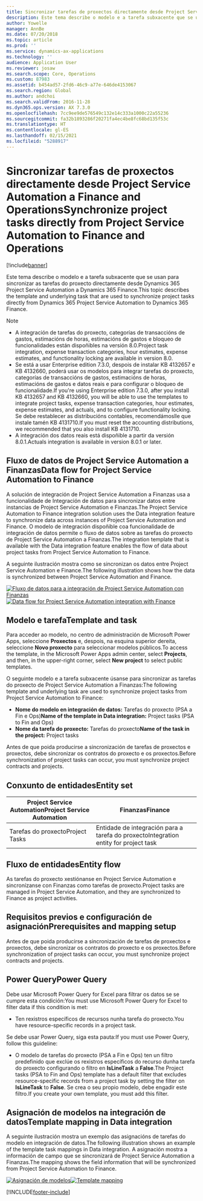 ```yaml
---
title: Sincronizar tarefas de proxectos directamente desde Project Service Automation a Finance and Operations
description: Este tema describe o modelo e a tarefa subxacente que se usan para sincronizar as tarefas do proxecto directamente desde Microsoft Dynamics 365 Project Service Automation a Dynamics 365 Finance.
author: Yowelle
manager: AnnBe
ms.date: 07/20/2018
ms.topic: article
ms.prod: ''
ms.service: dynamics-ax-applications
ms.technology: ''
audience: Application User
ms.reviewer: josaw
ms.search.scope: Core, Operations
ms.custom: 87983
ms.assetid: b454ad57-2fd6-46c9-a77e-646de4153067
ms.search.region: Global
ms.author: andchoi
ms.search.validFrom: 2016-11-28
ms.dyn365.ops.version: AX 7.3.0
ms.openlocfilehash: 7cc9ee9de576549c132e14c333a1000c22a55236
ms.sourcegitcommit: fa32b1893286f20271fa4ec4be8fc68bd135f53c
ms.translationtype: HT
ms.contentlocale: gl-ES
ms.lasthandoff: 02/15/2021
ms.locfileid: "5288917"
---
```

# <a name="synchronize-project-tasks-directly-from-project-service-automation-to-finance-and-operations"></a><span data-ttu-id="8b45f-103">Sincronizar tarefas de proxectos directamente desde Project Service Automation a Finance and Operations</span><span class="sxs-lookup"><span data-stu-id="8b45f-103">Synchronize project tasks directly from Project Service Automation to Finance and Operations</span></span>

[!include[banner](../includes/banner.md)]

<span data-ttu-id="8b45f-104">Este tema describe o modelo e a tarefa subxacente que se usan para sincronizar as tarefas do proxecto directamente desde Dynamics 365 Project Service Automation a Dynamics 365 Finance.</span><span class="sxs-lookup"><span data-stu-id="8b45f-104">This topic describes the template and underlying task that are used to synchronize project tasks directly from Dynamics 365 Project Service Automation to Dynamics 365 Finance.</span></span>

> [!NOTE]
> - <span data-ttu-id="8b45f-105">A integración de tarefas do proxecto, categorías de transaccións de gastos, estimacións de horas, estimacións de gastos e bloqueo de funcionalidades están dispoñibles na versión 8.0.</span><span class="sxs-lookup"><span data-stu-id="8b45f-105">Project task integration, expense transaction categories, hour estimates, expense estimates, and functionality locking are available in version 8.0.</span></span>
> - <span data-ttu-id="8b45f-106">Se está a usar Enterprise edition 7.3.0, despois de instalar KB 4132657 e KB 4132660, poderá usar os modelos para integrar tarefas do proxecto, categorías de transaccións de gastos, estimacións de horas, estimacións de gastos e datos reais e para configurar o bloqueo de funcionalidade.</span><span class="sxs-lookup"><span data-stu-id="8b45f-106">If you're using Enterprise edition 7.3.0, after you install KB 4132657 and KB 4132660, you will be able to use the templates to integrate project tasks, expense transaction categories, hour estimates, expense estimates, and actuals, and to configure functionality locking.</span></span> <span data-ttu-id="8b45f-107">Se debe restablecer as distribucións contables, recomendámoslle que instale tamén KB 4131710.</span><span class="sxs-lookup"><span data-stu-id="8b45f-107">If you must reset the accounting distributions, we recommended that you also install KB 4131710.</span></span>
> - <span data-ttu-id="8b45f-108">A integración dos datos reais está dispoñible a partir da versión 8.0.1.</span><span class="sxs-lookup"><span data-stu-id="8b45f-108">Actuals integration is available in version 8.0.1 or later.</span></span>

## <a name="data-flow-for-project-service-automation-to-finance"></a><span data-ttu-id="8b45f-109">Fluxo de datos de Project Service Automation a Finanzas</span><span class="sxs-lookup"><span data-stu-id="8b45f-109">Data flow for Project Service Automation to Finance</span></span>

<span data-ttu-id="8b45f-110">A solución de integración de Project Service Automation a Finanzas usa a funcionalidade de Integración de datos para sincronizar datos entre instancias de Project Service Automation e Finanzas.</span><span class="sxs-lookup"><span data-stu-id="8b45f-110">The Project Service Automation to Finance integration solution uses the Data integration feature to synchronize data across instances of Project Service Automation and Finance.</span></span> <span data-ttu-id="8b45f-111">O modelo de integración dispoñible coa funcionalidade de integración de datos permite o fluxo de datos sobre as tarefas do proxecto de Project Service Automation a Finanzas.</span><span class="sxs-lookup"><span data-stu-id="8b45f-111">The integration template that is available with the Data integration feature enables the flow of data about project tasks from Project Service Automation to Finance.</span></span>

<span data-ttu-id="8b45f-112">A seguinte ilustración mostra como se sincronizan os datos entre Project Service Automation e Finance.</span><span class="sxs-lookup"><span data-stu-id="8b45f-112">The following illustration shows how the data is synchronized between Project Service Automation and Finance.</span></span>

<span data-ttu-id="8b45f-113">[![Fluxo de datos para a integración de Project Service Automation con Finanzas](./media/ProjectTasksFlow.png)](./media/ProjectTasksFlow.png)</span><span class="sxs-lookup"><span data-stu-id="8b45f-113">[![Data flow for Project Service Automation integration with Finance](./media/ProjectTasksFlow.png)](./media/ProjectTasksFlow.png)</span></span>

## <a name="template-and-task"></a><span data-ttu-id="8b45f-114">Modelo e tarefa</span><span class="sxs-lookup"><span data-stu-id="8b45f-114">Template and task</span></span>

<span data-ttu-id="8b45f-115">Para acceder ao modelo, no centro de administración de Microsoft Power Apps, seleccione **Proxectos** e, despois, na esquina superior dereita, seleccione **Novo proxecto** para seleccionar modelos públicos.</span><span class="sxs-lookup"><span data-stu-id="8b45f-115">To access the template, in the Microsoft Power Apps admin center, select **Projects**, and then, in the upper-right corner, select **New project** to select public templates.</span></span>

<span data-ttu-id="8b45f-116">O seguinte modelo e a tarefa subxacente úsanse para sincronizar as tarefas do proxecto de Project Service Automation a Finanzas:</span><span class="sxs-lookup"><span data-stu-id="8b45f-116">The following template and underlying task are used to synchronize project tasks from Project Service Automation to Finance:</span></span>

- <span data-ttu-id="8b45f-117">**Nome do modelo en integración de datos:** Tarefas do proxecto (PSA a Fin e Ops)</span><span class="sxs-lookup"><span data-stu-id="8b45f-117">**Name of the template in Data integration:** Project tasks (PSA to Fin and Ops)</span></span>
- <span data-ttu-id="8b45f-118">**Nome da tarefa do proxecto:** Tarefas do proxecto</span><span class="sxs-lookup"><span data-stu-id="8b45f-118">**Name of the task in the project:** Project tasks</span></span>

<span data-ttu-id="8b45f-119">Antes de que poida producirse a sincronización de tarefas de proxectos e proxectos, debe sincronizar os contratos do proxecto e os proxectos.</span><span class="sxs-lookup"><span data-stu-id="8b45f-119">Before synchronization of project tasks can occur, you must synchronize project contracts and projects.</span></span>

## <a name="entity-set"></a><span data-ttu-id="8b45f-120">Conxunto de entidades</span><span class="sxs-lookup"><span data-stu-id="8b45f-120">Entity set</span></span>

| <span data-ttu-id="8b45f-121">Project Service Automation</span><span class="sxs-lookup"><span data-stu-id="8b45f-121">Project Service Automation</span></span> | <span data-ttu-id="8b45f-122">Finanzas</span><span class="sxs-lookup"><span data-stu-id="8b45f-122">Finance</span></span>                             |
|----------------------------|-------------------------------------|
| <span data-ttu-id="8b45f-123">Tarefas do proxecto</span><span class="sxs-lookup"><span data-stu-id="8b45f-123">Project Tasks</span></span>              | <span data-ttu-id="8b45f-124">Entidade de integración para a tarefa do proxecto</span><span class="sxs-lookup"><span data-stu-id="8b45f-124">Integration entity for project task</span></span> |

## <a name="entity-flow"></a><span data-ttu-id="8b45f-125">Fluxo de entidades</span><span class="sxs-lookup"><span data-stu-id="8b45f-125">Entity flow</span></span>

<span data-ttu-id="8b45f-126">As tarefas do proxecto xestiónanse en Project Service Automation e sincronízanse con Finanzas como tarefas de proxecto.</span><span class="sxs-lookup"><span data-stu-id="8b45f-126">Project tasks are managed in Project Service Automation, and they are synchronized to Finance as project activities.</span></span>

## <a name="prerequisites-and-mapping-setup"></a><span data-ttu-id="8b45f-127">Requisitos previos e configuración de asignación</span><span class="sxs-lookup"><span data-stu-id="8b45f-127">Prerequisites and mapping setup</span></span>

<span data-ttu-id="8b45f-128">Antes de que poida producirse a sincronización de tarefas de proxectos e proxectos, debe sincronizar os contratos do proxecto e os proxectos.</span><span class="sxs-lookup"><span data-stu-id="8b45f-128">Before synchronization of project tasks can occur, you must synchronize project contracts and projects.</span></span>

## <a name="power-query"></a><span data-ttu-id="8b45f-129">Power Query</span><span class="sxs-lookup"><span data-stu-id="8b45f-129">Power Query</span></span>

<span data-ttu-id="8b45f-130">Debe usar Microsoft Power Query for Excel para filtrar os datos se se cumpre esta condición:</span><span class="sxs-lookup"><span data-stu-id="8b45f-130">You must use Microsoft Power Query for Excel to filter data if this condition is met:</span></span>

- <span data-ttu-id="8b45f-131">Ten rexistros específicos de recursos nunha tarefa do proxecto.</span><span class="sxs-lookup"><span data-stu-id="8b45f-131">You have resource-specific records in a project task.</span></span>

<span data-ttu-id="8b45f-132">Se debe usar Power Query, siga esta pauta:</span><span class="sxs-lookup"><span data-stu-id="8b45f-132">If you must use Power Query, follow this guideline:</span></span>

- <span data-ttu-id="8b45f-133">O modelo de tarefas do proxecto (PSA a Fin e Ops) ten un filtro predefinido que exclúe os rexistros específicos do recurso dunha tarefa do proxecto configurando o filtro en **IsLineTask** a **False**.</span><span class="sxs-lookup"><span data-stu-id="8b45f-133">The Project tasks (PSA to Fin and Ops) template has a default filter that excludes resource-specific records from a project task by setting the filter on **IsLineTask** to **False**.</span></span> <span data-ttu-id="8b45f-134">Se crea o seu propio modelo, debe engadir este filtro.</span><span class="sxs-lookup"><span data-stu-id="8b45f-134">If you create your own template, you must add this filter.</span></span>

## <a name="template-mapping-in-data-integration"></a><span data-ttu-id="8b45f-135">Asignación de modelos na integración de datos</span><span class="sxs-lookup"><span data-stu-id="8b45f-135">Template mapping in Data integration</span></span>

<span data-ttu-id="8b45f-136">A seguinte ilustración mostra un exemplo das asignacións de tarefas do modelo en integración de datos.</span><span class="sxs-lookup"><span data-stu-id="8b45f-136">The following illustration shows an example of the template task mappings in Data integration.</span></span> <span data-ttu-id="8b45f-137">A asignación mostra a información de campo que se sincronizará de Project Service Automation a Finanzas.</span><span class="sxs-lookup"><span data-stu-id="8b45f-137">The mapping shows the field information that will be synchronized from Project Service Automation to Finance.</span></span>

<span data-ttu-id="8b45f-138">[![Asignación de modelos](./media/ProjectTasksMapping.png)](./media/ProjectTasksMapping.png)</span><span class="sxs-lookup"><span data-stu-id="8b45f-138">[![Template mapping](./media/ProjectTasksMapping.png)](./media/ProjectTasksMapping.png)</span></span>


[!INCLUDE[footer-include](../includes/footer-banner.md)]